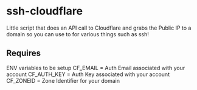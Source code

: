 # ssh-cloudflare

Little script that does an API call to Cloudflare and grabs the Public IP to a domain so you can use to for various things such as ssh!

## Requires
ENV variables to be setup
CF_EMAIL = Auth Email associated with your account
CF_AUTH_KEY = Auth Key associated with your account
CF_ZONEID = Zone Identifier for your domain
